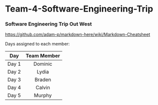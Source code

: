 # Team-4-Software-Engineering-Trip
### Software Engineering Trip Out West

https://github.com/adam-p/markdown-here/wiki/Markdown-Cheatsheet

Days assigned to each member:

| Day    | Team Member |
| ------ |:-----------:|
| Day 1  | Dominic     |
| Day 2  | Lydia       |
| Day 3  | Braden      |
| Day 4  | Calvin      |
| Day 5  | Murphy      |

